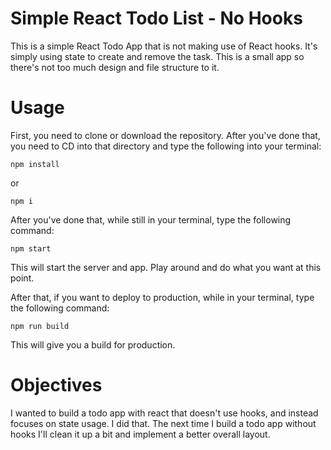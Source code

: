 # Simple React Todo List - No Hooks

This is a simple React Todo App that is not making use of React hooks. It's simply using state to create and remove the task. This is a small app so there's not too much design and file structure to it.

# Usage

First, you need to clone or download the repository. After you've done that, you need to CD into that directory and type the following into your terminal:

```
npm install
```

or

```
npm i
```

After you've done that, while still in your terminal, type the following command:

```
npm start
```

This will start the server and app. Play around and do what you want at this point.

After that, if you want to deploy to production, while in your terminal, type the following command:

```
npm run build
```

This will give you a build for production. 

# Objectives

I wanted to build a todo app with react that doesn't use hooks, and instead focuses on state usage. I did that. The next time I build a todo app without hooks I'll clean it up a bit and implement a better overall layout.